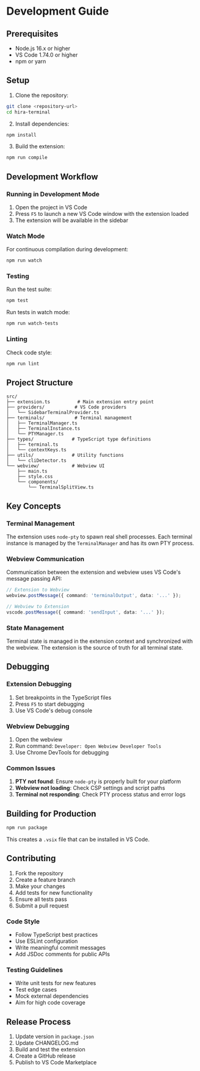 # Development Guide

## Prerequisites

- Node.js 16.x or higher
- VS Code 1.74.0 or higher
- npm or yarn

## Setup

1. Clone the repository:
```bash
git clone <repository-url>
cd hira-terminal
```

2. Install dependencies:
```bash
npm install
```

3. Build the extension:
```bash
npm run compile
```

## Development Workflow

### Running in Development Mode

1. Open the project in VS Code
2. Press `F5` to launch a new VS Code window with the extension loaded
3. The extension will be available in the sidebar

### Watch Mode

For continuous compilation during development:
```bash
npm run watch
```

### Testing

Run the test suite:
```bash
npm test
```

Run tests in watch mode:
```bash
npm run watch-tests
```

### Linting

Check code style:
```bash
npm run lint
```

## Project Structure

```
src/
├── extension.ts          # Main extension entry point
├── providers/           # VS Code providers
│   └── SidebarTerminalProvider.ts
├── terminals/           # Terminal management
│   ├── TerminalManager.ts
│   ├── TerminalInstance.ts
│   └── PTYManager.ts
├── types/              # TypeScript type definitions
│   ├── terminal.ts
│   └── contextKeys.ts
├── utils/              # Utility functions
│   └── cliDetector.ts
└── webview/            # Webview UI
    ├── main.ts
    ├── style.css
    └── components/
        └── TerminalSplitView.ts
```

## Key Concepts

### Terminal Management

The extension uses `node-pty` to spawn real shell processes. Each terminal instance is managed by the `TerminalManager` and has its own PTY process.

### Webview Communication

Communication between the extension and webview uses VS Code's message passing API:

```typescript
// Extension to Webview
webview.postMessage({ command: 'terminalOutput', data: '...' });

// Webview to Extension
vscode.postMessage({ command: 'sendInput', data: '...' });
```

### State Management

Terminal state is managed in the extension context and synchronized with the webview. The extension is the source of truth for all terminal state.

## Debugging

### Extension Debugging

1. Set breakpoints in the TypeScript files
2. Press `F5` to start debugging
3. Use VS Code's debug console

### Webview Debugging

1. Open the webview
2. Run command: `Developer: Open Webview Developer Tools`
3. Use Chrome DevTools for debugging

### Common Issues

1. **PTY not found**: Ensure `node-pty` is properly built for your platform
2. **Webview not loading**: Check CSP settings and script paths
3. **Terminal not responding**: Check PTY process status and error logs

## Building for Production

```bash
npm run package
```

This creates a `.vsix` file that can be installed in VS Code.

## Contributing

1. Fork the repository
2. Create a feature branch
3. Make your changes
4. Add tests for new functionality
5. Ensure all tests pass
6. Submit a pull request

### Code Style

- Follow TypeScript best practices
- Use ESLint configuration
- Write meaningful commit messages
- Add JSDoc comments for public APIs

### Testing Guidelines

- Write unit tests for new features
- Test edge cases
- Mock external dependencies
- Aim for high code coverage

## Release Process

1. Update version in `package.json`
2. Update CHANGELOG.md
3. Build and test the extension
4. Create a GitHub release
5. Publish to VS Code Marketplace